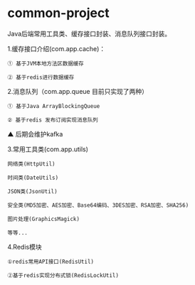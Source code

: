 # common-project
Java后端常用工具类、缓存接口封装、消息队列接口封装。

1.缓存接口介绍(com.app.cache)：

    ① 基于JVM本地方法区数据缓存

    ② 基于redis进行数据缓存

2.消息队列（com.app.queue 目前只实现了两种）

    ① 基于Java ArrayBlockingQueue

    ② 基于redis 发布订阅实现消息队列

  ▲ 后期会维护kafka

3.常用工具类(com.app.utils)

    网络类(HttpUtil)

    时间类(DateUtils)

    JSON类(JsonUtil)

    安全类(MD5加密、AES加密、Base64编码、3DES加密、RSA加密、SHA256)

    图片处理(GraphicsMagick)

    等等...

4.Redis模块

    ①redis常用API接口(RedisUtil)

    ②基于redis实现分布式锁(RedisLockUtil)
